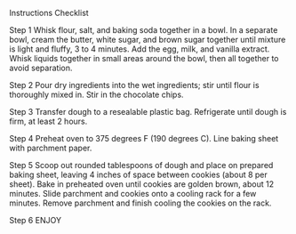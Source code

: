 Instructions Checklist

Step 1
Whisk flour, salt, and baking soda together in a bowl. In a separate bowl, cream the butter, white sugar, and brown sugar together until mixture is light and fluffy, 3 to 4 minutes. Add the egg, milk, and vanilla extract. Whisk liquids together in small areas around the bowl, then all together to avoid separation.

Step 2
Pour dry ingredients into the wet ingredients; stir until flour is thoroughly mixed in. Stir in the chocolate chips.

Step 3
Transfer dough to a resealable plastic bag. Refrigerate until dough is firm, at least 2 hours.

Step 4
Preheat oven to 375 degrees F (190 degrees C). Line baking sheet with parchment paper.

Step 5
Scoop out rounded tablespoons of dough and place on prepared baking sheet, leaving 4 inches of space between cookies (about 8 per sheet). Bake in preheated oven until cookies are golden brown, about 12 minutes. Slide parchment and cookies onto a cooling rack for a few minutes. Remove parchment and finish cooling the cookies on the rack.

Step 6
ENJOY